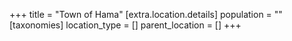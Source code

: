 +++
title = "Town of Hama"
[extra.location.details]
population = ""
[taxonomies]
location_type = []
parent_location = []
+++


